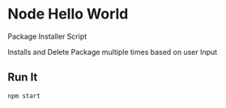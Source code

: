 # Node Hello World

Package Installer Script

Installs and Delete Package multiple times based on user Input

## Run It

`npm start`
